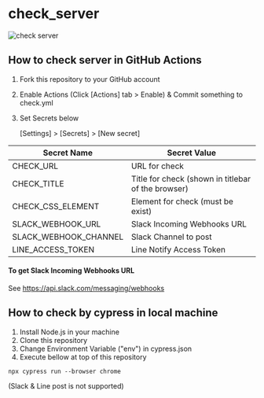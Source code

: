 # check_server

![check server](https://github.com/nomrand/check_server/workflows/check%20server/badge.svg)


## How to check server in GitHub Actions

1. Fork this repository to your GitHub account
2. Enable Actions (Click [Actions] tab > Enable) & Commit something to check.yml
3. Set Secrets below

   [Settings] > [Secrets] > [New secret]

| Secret Name  | Secret Value  |
| ------------ | ------------- |
| CHECK_URL  | URL for check |
| CHECK_TITLE  | Title for check (shown in titlebar of the browser) |
| CHECK_CSS_ELEMENT  | Element for check (must be exist) |
| SLACK_WEBHOOK_URL  | Slack Incoming Webhooks URL |
| SLACK_WEBHOOK_CHANNEL | Slack Channel to post |
| LINE_ACCESS_TOKEN | Line Notify Access Token |


#### To get Slack Incoming Webhooks URL
See
https://api.slack.com/messaging/webhooks



## How to check by cypress in local machine
1. Install Node.js in your machine
2. Clone this repository
3. Change Environment Variable ("env") in cypress.json
4. Execute bellow at top of this repository
```
npx cypress run --browser chrome
```

(Slack & Line post is not supported)